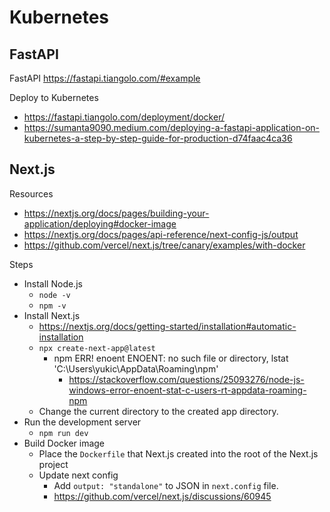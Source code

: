 # Kubernetes

## FastAPI

FastAPI https://fastapi.tiangolo.com/#example

Deploy to Kubernetes
- https://fastapi.tiangolo.com/deployment/docker/
- https://sumanta9090.medium.com/deploying-a-fastapi-application-on-kubernetes-a-step-by-step-guide-for-production-d74faac4ca36

## Next.js

Resources
- https://nextjs.org/docs/pages/building-your-application/deploying#docker-image
- https://nextjs.org/docs/pages/api-reference/next-config-js/output
- https://github.com/vercel/next.js/tree/canary/examples/with-docker

Steps
- Install Node.js
  - `node -v`
  - `npm -v`
- Install Next.js
  - https://nextjs.org/docs/getting-started/installation#automatic-installation
  - `npx create-next-app@latest`
    - npm ERR! enoent ENOENT: no such file or directory, lstat 'C:\Users\yukic\AppData\Roaming\npm'
      - https://stackoverflow.com/questions/25093276/node-js-windows-error-enoent-stat-c-users-rt-appdata-roaming-npm
  - Change the current directory to the created app directory.
- Run the development server
  - `npm run dev`
- Build Docker image
  - Place the `Dockerfile` that Next.js created into the root of the Next.js project
  - Update next config
    - Add `output: "standalone"` to JSON in `next.config` file.
    - https://github.com/vercel/next.js/discussions/60945 
